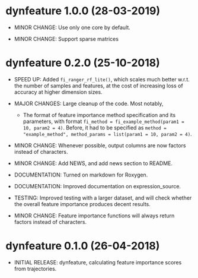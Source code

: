 # dynfeature 1.0.0 (28-03-2019)

* MINOR CHANGE: Use only one core by default.

* MINOR CHANGE: Support sparse matrices

# dynfeature 0.2.0 (25-10-2018)

* SPEED UP: Added `fi_ranger_rf_lite()`, which scales much better w.r.t. the number of samples and features, 
  at the cost of increasing loss of accuracy at higher dimension sizes.
  
* MAJOR CHANGES: Large cleanup of the code. Most notably,
  - The format of feature importance method specification and its parameters, 
    with format `fi_method = fi_example_method(param1 = 10, param2 = 4)`. 
    Before, it had to be specified as `method = "example_method", method_params = list(param1 = 10, param2 = 4)`.

* MINOR CHANGE: Whenever possible, output columns are now factors instead of characters.

* MINOR CHANGE: Add NEWS, and add news section to README.

* DOCUMENTATION: Turned on markdown for Roxygen.

* DOCUMENTATION: Improved documentation on expression_source.

* TESTING: Improved testing with a larger dataset, and will check whether the overall feature importance produces decent results.

* MINOR CHANGE: Feature importance functions will always return factors instead of characters.

# dynfeature 0.1.0 (26-04-2018)

* INITIAL RELEASE: dynfeature, calculating feature importance scores from trajectories.